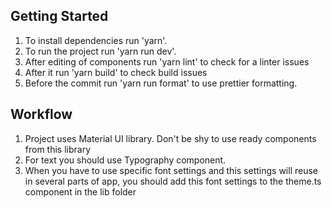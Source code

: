 ## Getting Started

1. To install dependencies run 'yarn'.
2. To run the project run 'yarn run dev'.
3. After editing of components run 'yarn lint' to check for a linter issues
4. After it run 'yarn build' to check build issues
5. Before the commit run 'yarn run format' to use prettier formatting.

## Workflow

1. Project uses Material UI library. Don't be shy to use ready components from this library
2. For text you should use Typography component.
3. When you have to use specific font settings and this settings will reuse in several parts of app, you should add this font settings to the theme.ts component
   in the lib folder
